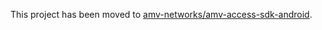This project has been moved to [amv-networks/amv-access-sdk-android](https://github.com/amv-networks/amv-access-sdk-android).